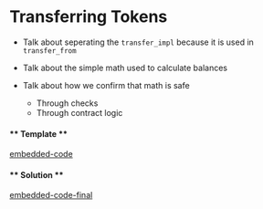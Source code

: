 Transferring Tokens
===

- Talk about seperating the `transfer_impl` because it is used in `transfer_from`

- Talk about the simple math used to calculate balances
- Talk about how we confirm that math is safe
    - Through checks
    - Through contract logic

<!-- tabs:start -->

#### ** Template **

[embedded-code](./assets/2.2-template.rs ':include :type=code embed-template')

#### ** Solution **

[embedded-code-final](./assets/2.2-finished-code.rs ':include :type=code embed-final')

<!-- tabs:end -->